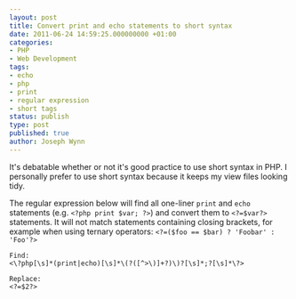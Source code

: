 ```yaml
---
layout: post
title: Convert print and echo statements to short syntax
date: 2011-06-24 14:59:25.000000000 +01:00
categories:
- PHP
- Web Development
tags:
- echo
- php
- print
- regular expression
- short tags
status: publish
type: post
published: true
author: Joseph Wynn
---
```


It's debatable whether or not it's good practice to use short syntax in PHP. I personally prefer to use short syntax because it keeps my view files looking tidy.

The regular expression below will find all one-liner `print` and `echo` statements (e.g. `<?php print $var; ?>`) and convert them to `<?=$var?>` statements. It will not match statements containing closing brackets, for example when using ternary operators: `<?=($foo == $bar) ? 'Foobar' : 'Foo'?>`

```
Find:
<\?php[\s]*(print|echo)[\s]*\(?([^>\)]+?)\)?[\s]*;?[\s]*\?>
```

```
Replace:
<?=$2?>
```
